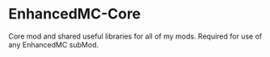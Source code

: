 # EnhancedMC-Core

Core mod and shared useful libraries for all of my mods.
Required for use of any EnhancedMC subMod.
